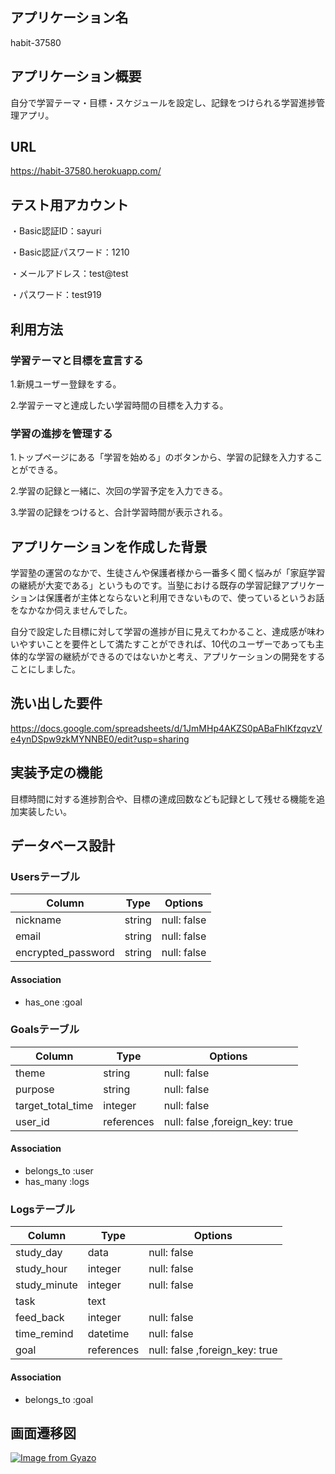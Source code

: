 ## アプリケーション名

habit-37580

## アプリケーション概要

自分で学習テーマ・目標・スケジュールを設定し、記録をつけられる学習進捗管理アプリ。

## URL

https://habit-37580.herokuapp.com/

## テスト用アカウント

・Basic認証ID：sayuri

・Basic認証パスワード：1210

・メールアドレス：test@test

・パスワード：test919


## 利用方法

### 学習テーマと目標を宣言する

1.新規ユーザー登録をする。

2.学習テーマと達成したい学習時間の目標を入力する。

### 学習の進捗を管理する

1.トップページにある「学習を始める」のボタンから、学習の記録を入力することができる。

2.学習の記録と一緒に、次回の学習予定を入力できる。

3.学習の記録をつけると、合計学習時間が表示される。

## アプリケーションを作成した背景

学習塾の運営のなかで、生徒さんや保護者様から一番多く聞く悩みが「家庭学習の継続が大変である」というものです。当塾における既存の学習記録アプリケーションは保護者が主体とならないと利用できないもので、使っているというお話をなかなか伺えませんでした。

自分で設定した目標に対して学習の進捗が目に見えてわかること、達成感が味わいやすいことを要件として満たすことができれば、10代のユーザーであっても主体的な学習の継続ができるのではないかと考え、アプリケーションの開発をすることにしました。

## 洗い出した要件

https://docs.google.com/spreadsheets/d/1JmMHp4AKZS0pABaFhIKfzqvzVe4ynDSpw9zkMYNNBE0/edit?usp=sharing

## 実装予定の機能

目標時間に対する進捗割合や、目標の達成回数なども記録として残せる機能を追加実装したい。

## データベース設計

### Usersテーブル

| Column              | Type    | Options                   |
| ------------------- | ------- | ------------------------- |
| nickname            | string  | null: false               |
| email               | string  | null: false               |
| encrypted_password  | string  | null: false               |

#### Association
- has_one :goal

### Goalsテーブル
| Column               | Type       | Options                        |
| -------------------- | ---------- | ------------------------------ |
| theme                | string     | null: false                    |
| purpose              | string     | null: false                    |
| target_total_time    | integer    | null: false                    |
| user_id              | references | null: false ,foreign_key: true |

#### Association
- belongs_to :user
- has_many :logs

### Logsテーブル
| Column           | Type       | Options                        |
| ---------------- | ---------- | ------------------------------ |
| study_day        | data       | null: false                    |
| study_hour       | integer    | null: false                    |
| study_minute     | integer    | null: false                    |
| task             | text       |                                |
| feed_back        | integer    | null: false                    |
| time_remind      | datetime   | null: false                    |
| goal             | references | null: false ,foreign_key: true |

#### Association
- belongs_to :goal

## 画面遷移図
[![Image from Gyazo](https://i.gyazo.com/d17a42ac7f5dc15829abdcce3989168e.png)](https://gyazo.com/d17a42ac7f5dc15829abdcce3989168e)


